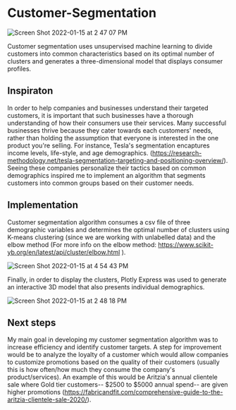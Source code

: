 # Customer-Segmentation
![Screen Shot 2022-01-15 at 2 47 07 PM](https://user-images.githubusercontent.com/82774370/149635753-2545159d-b4ab-4fea-a27f-ed0c6be873ea.png)

Customer segmentation uses unsupervised machine learning to divide customers into common characteristics based on its optimal number of clusters and generates a three-dimensional model that displays consumer profiles.

## Inspiraton 
In order to help companies and businesses understand their targeted customers, it is important that such businesses have a thorough understanding of how their consumers use their services. Many successful businesses thrive because they cater towards each customers' needs, rather than holding the assumption that everyone is interested in the one product you're selling. For instance, Tesla's segmentation encaptures income levels, life-style, and age demographics. (https://research-methodology.net/tesla-segmentation-targeting-and-positioning-overview/). Seeing these companies personalize their tactics based on common demographics inspired me to implement an algorithm that segments customers into common groups based on their customer needs. 

## Implementation
Customer segmentation algorithm consumes a csv file of three demographic variables and determines the optimal number of clusters using K-means clustering (since we are working with unlabelled data) and the elbow method (For more info on the elbow method: https://www.scikit-yb.org/en/latest/api/cluster/elbow.html ). 

![Screen Shot 2022-01-15 at 4 54 43 PM](https://user-images.githubusercontent.com/82774370/149638905-56d2dbbe-3208-408f-b151-e23de3a89b17.png)

Finally, in order to display the clusters, Plotly Express was used to generate an interactive 3D model that also presents individual demographics. 

![Screen Shot 2022-01-15 at 2 48 18 PM](https://user-images.githubusercontent.com/82774370/149635794-d70f8732-7890-4c26-a531-f544cfb36405.png)

## Next steps
My main goal in developing my customer segmentation algorithm was to increase efficiency and identify customer targets. A step for improvement would be to analyze the loyalty of a customer which would allow companies to customize promotions based on the quality of their customers (usually this is how often/how much they consume the company's product/services). An example of this would be Aritzia's annual clientele sale where Gold tier customers-- $2500 to $5000 annual spend-- are given higher promotions (https://fabricandfit.com/comprehensive-guide-to-the-aritzia-clientele-sale-2020/).
